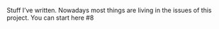 Stuff I’ve written. Nowadays most things are living in the issues of this project. You can start here #8
